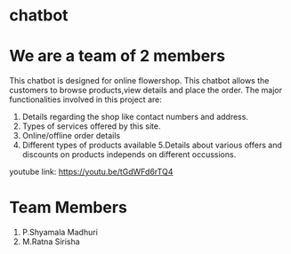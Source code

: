 # chatbot
# We are a team of 2 members
This chatbot is designed for online flowershop.
This chatbot allows the customers to browse products,view details and place the order.
The major functionalities involved in this project are:
1. Details regarding the shop like contact numbers and address.
2. Types of services offered by this site.
3. Online/offline order details
4. Different types of products available
5.Details about various offers and discounts on products independs on different occussions.

youtube link: https://youtu.be/tGdWFd6rTQ4

# Team Members
1. P.Shyamala Madhuri
2. M.Ratna Sirisha
